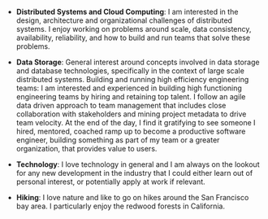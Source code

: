 - **Distributed Systems and Cloud Computing**: I am interested in the design, architecture and organizational challenges of distributed systems. I enjoy working on problems around scale, data consistency, availability, reliability, and how to build and run teams that solve these problems.

- **Data Storage**: General interest around concepts involved in data storage and database technologies, specifically in the context of large scale distributed systems.
Building and running high efficiency engineering teams: I am interested and experienced in building high functioning engineering teams by hiring and retaining top talent. I follow an agile data driven approach to team management that includes close collaboration with stakeholders and mining project metadata to drive team velocity. At the end of the day, I find it gratifying to see someone I hired, mentored, coached ramp up to become a productive software engineer, building something as part of my team or a greater organization, that provides value to users.

- **Technology**: I love technology in general and I am always on the lookout for any new development in the industry that I could either learn out of personal interest, or potentially apply at work if relevant.

- **Hiking**: I love nature and like to go on hikes around the San Francisco bay area. I particularly enjoy the redwood forests in California.
